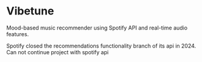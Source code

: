 # Vibetune
Mood-based music recommender using Spotify API and real-time audio features.

Spotify closed the recommendations functionality branch of its api in 2024. Can not continue project with spotify api